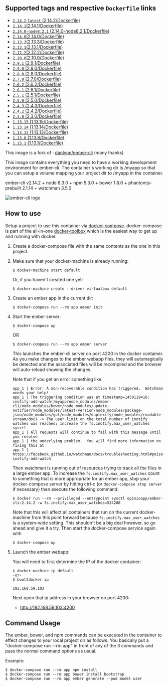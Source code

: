 ## Supported tags and respective `Dockerfile` links

+ [`2.14.2`,`latest` (2.14.2/Dockerfile)](https://github.com/opinioapp/ember-cli/blob/2.14.2/Dockerfile)
+ [`2.14.1`(2.14.1/Dockerfile)](https://github.com/opinioapp/ember-cli/blob/2.14.1/Dockerfile)
+ [`2.14.0-node8.2.1` (2.14.0-node8.2.1/Dockerfile)](https://github.com/opinioapp/ember-cli/blob/2.14.0-node8.2.1/Dockerfile)
+ [`2.14.0`(2.14.0/Dockerfile)](https://github.com/opinioapp/ember-cli/blob/2.14.0/Dockerfile)
+ [`2.13.3`(2.13.3/Dockerfile)](https://github.com/opinioapp/ember-cli/blob/2.13.3/Dockerfile)
+ [`2.13.1`(2.13.1/Dockerfile)](https://github.com/opinioapp/ember-cli/blob/2.13.1/Dockerfile)
+ [`2.12.2`(2.12.2/Dockerfile)](https://github.com/opinioapp/ember-cli/blob/2.12.2/Dockerfile)
+ [`2.10.0`(2.10.0/Dockerfile)](https://github.com/opinioapp/ember-cli/blob/2.10.0/Dockerfile)
+ [`2.9.1` (2.9.1/Dockerfile)](https://github.com/opinioapp/ember-cli/blob/2.9.1/Dockerfile)
+ [`2.9.0` (2.9.0/Dockerfile)](https://github.com/opinioapp/ember-cli/blob/2.9.0/Dockerfile)
+ [`2.8.0` (2.8.0/Dockerfile)](https://github.com/opinioapp/ember-cli/blob/2.8.0/Dockerfile)
+ [`2.7.0` (2.7.0/Dockerfile)](https://github.com/opinioapp/ember-cli/blob/2.7.0/Dockerfile)
+ [`2.6.2` (2.6.2/Dockerfile)](https://github.com/opinioapp/ember-cli/blob/2.6.2/Dockerfile)
+ [`2.6.1` (2.6.1/Dockerfile)](https://github.com/opinioapp/ember-cli/blob/2.6.1/Dockerfile)
+ [`2.5.1` (2.5.1/Dockerfile)](https://github.com/opinioapp/ember-cli/blob/2.5.1/Dockerfile)
+ [`2.5.0` (2.5.0/Dockerfile)](https://github.com/opinioapp/ember-cli/blob/2.5.0/Dockerfile)
+ [`2.4.3` (2.4.3/Dockerfile)](https://github.com/danlynn/ember-cli/blob/2.4.3/Dockerfile)
+ [`2.4.2` (2.4.2/Dockerfile)](https://github.com/danlynn/ember-cli/blob/2.4.2/Dockerfile)
+ [`2.3.0` (2.3.0/Dockerfile)](https://github.com/danlynn/ember-cli/blob/2.3.0/Dockerfile)
+ [`1.13.15` (1.13.15/Dockerfile)](https://github.com/opinioapp/ember-cli/blob/1.13.15/Dockerfile)
+ [`1.13.14` (1.13.14/Dockerfile)](https://github.com/danlynn/ember-cli/blob/1.13.14/Dockerfile)
+ [`1.13.13` (1.13.13/Dockerfile)](https://github.com/danlynn/ember-cli/blob/1.13.13/Dockerfile)
+ [`1.13.8` (1.13.8/Dockerfile)](https://github.com/danlynn/ember-cli/blob/1.13.8/Dockerfile)
+ [`1.13.1` (1.13.1/Dockerfile)](https://github.com/danlynn/ember-cli/blob/1.13.1/Dockerfile)


This image is a fork of : [danlynn/ember-cli](https://registry.hub.docker.com/u/danlynn/ember-cli/) (many thanks)

This image contains everything you need to have a working development environment for ember-cli.  The container's working dir is /myapp so that you can setup a volume mapping your project dir to /myapp in the container.

ember-cli v2.14.2 + node 8.3.0 + npm 5.3.0 + bower 1.8.0 + phantomjs-prebuilt 2.1.14 + watchman 3.5.0

![ember-cli logo](https://raw.githubusercontent.com/opinioapp/ember-cli/master/logo.png)


## How to use

Setup a project to use this container via [docker-compose](https://www.docker.com/products/docker-compose).  docker-compose is part of the all-in-one [docker-toolbox](https://www.docker.com/products/overview#/docker_toolbox) which is the easiest way to get up and running with docker.

1. Create a docker-compose file with the same contents as the one in this project.

2. Make sure that your docker-machine is already running:

	```
	$ docker-machine start default
	```
	
	Or, if you haven't created one yet:
	
	```
	$ docker-machine create --driver virtualbox default
	```

2. Create an ember app in the current dir:

	```
	$ docker-compose run --rm app ember init
	```

3. Start the ember server:

   ```
   $ docker-compose up
   ```

   OR

   ```
   $ docker-compose run --rm app ember server
   ```

   This launches the ember-cli server on port 4200 in the docker container. As you make changes to the ember webapp files, they will automagically be detected and the associated files will be recompiled and the browser will auto-reload showing the changes.
   
   Note that if you get an error something like
   
   ```
   app_1 | Error: A non-recoverable condition has triggered.  Watchman needs your help!
   app_1 | The triggering condition was at timestamp=1450119416: inotify-add-watch(/myapp/node_modules/ember-cli/node_modules/bower/node_modules/update-notifier/node_modules/latest-version/node_modules/package-json/node_modules/got/node_modules/duplexify/node_modules/readable-stream/doc) -> The user limit on the total number of inotify watches was reached; increase the fs.inotify.max_user_watches sysctl
   app_1 | All requests will continue to fail with this message until you resolve
   app_1 | the underlying problem.  You will find more information on fixing this at
   app_1 | https://facebook.github.io/watchman/docs/troubleshooting.html#poison-inotify-add-watch
   ```
   
   Then watchman is running out of resources trying to track all the files in a large ember app.  To increase the `fs.inotify.max_user_watches` count to something that is more appropriate for an ember app, stop your docker-compose server by hitting ctrl-c (or `docker-compose stop server` if necessary) then execute the following command:
   
   ```
   $ docker run --rm --privileged --entrypoint sysctl opinioapp/ember-cli:2.14.2 -w fs.inotify.max_user_watches=524288
   ```
   
   Note that this will affect all containers that run on the current docker-machine from this point forward because `fs.inotify.max_user_watches` is a system-wide setting.  This shouldn't be a big deal however, so go ahead and give it a try.  Then start the docker-compose service again with
   
   ```
   $ docker-compose up
   ```

4. Launch the ember webapp:

   You will need to first determine the IP of the docker container:

   ```
   $ docker-machine ip default
   -or-
   $ boot2docker ip

   192.168.59.103
   ```

   Next open that ip address in your browser on port 4200:

   + http://192.168.59.103:4200

## Command Usage

The ember, bower, and npm commands can be executed in the container to effect changes to your local project dir as follows.  You basically put a "docker-compose run --rm app" in front of any of the 3 commands and pass the normal command options as usual.

Example:

```
$ docker-compose run --rm app npm install
$ docker-compose run --rm app bower install bootstrap
$ docker-compose run --rm app ember generate --pod model user
```


